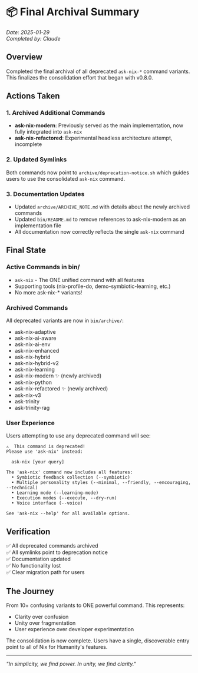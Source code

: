 # 📦 Final Archival Summary

*Date: 2025-01-29*  
*Completed by: Claude*

## Overview

Completed the final archival of all deprecated `ask-nix-*` command variants. This finalizes the consolidation effort that began with v0.8.0.

## Actions Taken

### 1. Archived Additional Commands
- **ask-nix-modern**: Previously served as the main implementation, now fully integrated into `ask-nix`
- **ask-nix-refactored**: Experimental headless architecture attempt, incomplete

### 2. Updated Symlinks
Both commands now point to `archive/deprecation-notice.sh` which guides users to use the consolidated `ask-nix` command.

### 3. Documentation Updates
- Updated `archive/ARCHIVE_NOTE.md` with details about the newly archived commands
- Updated `bin/README.md` to remove references to ask-nix-modern as an implementation file
- All documentation now correctly reflects the single `ask-nix` command

## Final State

### Active Commands in bin/
- `ask-nix` - The ONE unified command with all features
- Supporting tools (nix-profile-do, demo-symbiotic-learning, etc.)
- No more ask-nix-* variants!

### Archived Commands
All deprecated variants are now in `bin/archive/`:
- ask-nix-adaptive
- ask-nix-ai-aware
- ask-nix-ai-env
- ask-nix-enhanced
- ask-nix-hybrid
- ask-nix-hybrid-v2
- ask-nix-learning
- ask-nix-modern ✨ (newly archived)
- ask-nix-python
- ask-nix-refactored ✨ (newly archived)
- ask-nix-v3
- ask-trinity
- ask-trinity-rag

### User Experience
Users attempting to use any deprecated command will see:
```
⚠️  This command is deprecated!
Please use 'ask-nix' instead:

  ask-nix [your query]

The 'ask-nix' command now includes all features:
  • Symbiotic feedback collection (--symbiotic)
  • Multiple personality styles (--minimal, --friendly, --encouraging, --technical)
  • Learning mode (--learning-mode)
  • Execution modes (--execute, --dry-run)
  • Voice interface (--voice)

See 'ask-nix --help' for all available options.
```

## Verification

✅ All deprecated commands archived  
✅ All symlinks point to deprecation notice  
✅ Documentation updated  
✅ No functionality lost  
✅ Clear migration path for users  

## The Journey

From 10+ confusing variants to ONE powerful command. This represents:
- Clarity over confusion
- Unity over fragmentation
- User experience over developer experimentation

The consolidation is now complete. Users have a single, discoverable entry point to all of Nix for Humanity's features.

---

*"In simplicity, we find power. In unity, we find clarity."*